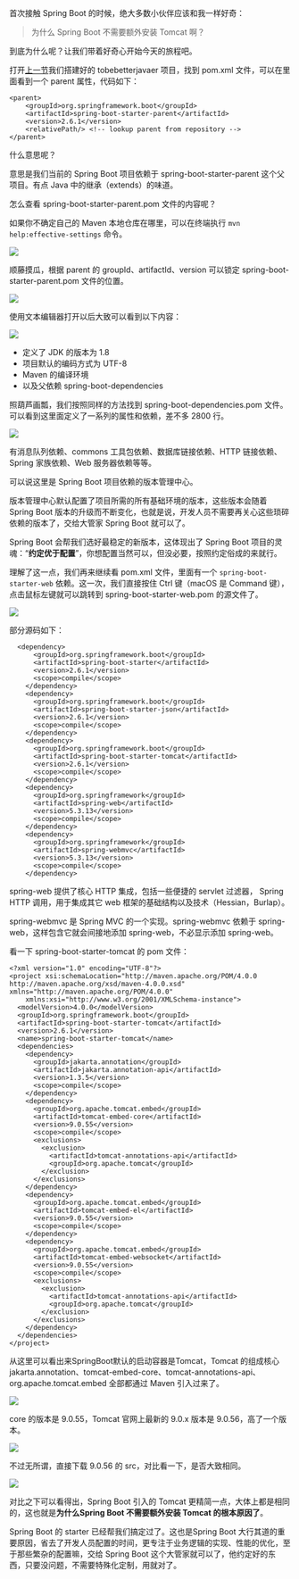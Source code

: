 首次接触 Spring Boot 的时候，绝大多数小伙伴应该和我一样好奇：

>为什么 Spring Boot 不需要额外安装 Tomcat 啊？

到底为什么呢？让我们带着好奇心开始今天的旅程吧。

打开[上一节](https://mp.weixin.qq.com/s/13La2GC5q4ZclEVqf6Mr9w)我们搭建好的 tobebetterjavaer 项目，找到 pom.xml 文件，可以在里面看到一个 parent 属性，代码如下：

```
<parent>
	<groupId>org.springframework.boot</groupId>
	<artifactId>spring-boot-starter-parent</artifactId>
	<version>2.6.1</version>
	<relativePath/> <!-- lookup parent from repository -->
</parent>
```

什么意思呢？

意思是我们当前的 Spring Boot 项目依赖于 spring-boot-starter-parent 这个父项目。有点 Java 中的继承（extends）的味道。

怎么查看 spring-boot-starter-parent.pom 文件的内容呢？

如果你不确定自己的 Maven 本地仓库在哪里，可以在终端执行 `mvn help:effective-settings` 命令。

![](https://cdn.jsdelivr.net/gh/itwanger/toBeBetterJavaer/images/springboot/tomcat-01.png)


顺藤摸瓜，根据 parent 的 groupId、artifactId、version 可以锁定 spring-boot-starter-parent.pom 文件的位置。

![](https://cdn.jsdelivr.net/gh/itwanger/toBeBetterJavaer/images/springboot/tomcat-02.png)

使用文本编辑器打开以后大致可以看到以下内容：

![](https://cdn.jsdelivr.net/gh/itwanger/toBeBetterJavaer/images/springboot/tomcat-03.png)

- 定义了 JDK 的版本为 1.8
- 项目默认的编码方式为 UTF-8
- Maven 的编译环境
- 以及父依赖 spring-boot-dependencies

照葫芦画瓢，我们按照同样的方法找到 spring-boot-dependencies.pom 文件。可以看到这里面定义了一系列的属性和依赖，差不多 2800 行。

![](https://cdn.jsdelivr.net/gh/itwanger/toBeBetterJavaer/images/springboot/tomcat-04.png)

有消息队列依赖、commons 工具包依赖、数据库链接依赖、HTTP 链接依赖、Spring 家族依赖、Web 服务器依赖等等。

可以说这里是 Spring Boot 项目依赖的版本管理中心。

版本管理中心默认配置了项目所需的所有基础环境的版本，这些版本会随着 Spring Boot 版本的升级而不断变化，也就是说，开发人员不需要再关心这些琐碎依赖的版本了，交给大管家 Spring Boot 就可以了。

Spring Boot 会帮我们选好最稳定的新版本，这体现出了 Spring Boot 项目的灵魂：“**约定优于配置**”，你想配置当然可以，但没必要，按照约定俗成的来就行。

理解了这一点，我们再来继续看 pom.xml 文件，里面有一个 `spring-boot-starter-web` 依赖。这一次，我们直接按住 Ctrl 键（macOS 是 Command 键），点击鼠标左键就可以跳转到 spring-boot-starter-web.pom 的源文件了。


![](https://cdn.jsdelivr.net/gh/itwanger/toBeBetterJavaer/images/springboot/tomcat-05.png)

部分源码如下：

```
  <dependency>
      <groupId>org.springframework.boot</groupId>
      <artifactId>spring-boot-starter</artifactId>
      <version>2.6.1</version>
      <scope>compile</scope>
    </dependency>
    <dependency>
      <groupId>org.springframework.boot</groupId>
      <artifactId>spring-boot-starter-json</artifactId>
      <version>2.6.1</version>
      <scope>compile</scope>
    </dependency>
    <dependency>
      <groupId>org.springframework.boot</groupId>
      <artifactId>spring-boot-starter-tomcat</artifactId>
      <version>2.6.1</version>
      <scope>compile</scope>
    </dependency>
    <dependency>
      <groupId>org.springframework</groupId>
      <artifactId>spring-web</artifactId>
      <version>5.3.13</version>
      <scope>compile</scope>
    </dependency>
    <dependency>
      <groupId>org.springframework</groupId>
      <artifactId>spring-webmvc</artifactId>
      <version>5.3.13</version>
      <scope>compile</scope>
    </dependency>
```

spring-web 提供了核心 HTTP 集成，包括一些便捷的 servlet 过滤器， Spring HTTP 调用，用于集成其它 web 框架的基础结构以及技术（Hessian，Burlap）。

spring-webmvc 是 Spring MVC 的一个实现。spring-webmvc 依赖于 spring-web，这样包含它就会间接地添加 spring-web，不必显示添加 spring-web。

看一下 spring-boot-starter-tomcat 的 pom 文件：

```
<?xml version="1.0" encoding="UTF-8"?>
<project xsi:schemaLocation="http://maven.apache.org/POM/4.0.0 http://maven.apache.org/xsd/maven-4.0.0.xsd" xmlns="http://maven.apache.org/POM/4.0.0"
    xmlns:xsi="http://www.w3.org/2001/XMLSchema-instance">
  <modelVersion>4.0.0</modelVersion>
  <groupId>org.springframework.boot</groupId>
  <artifactId>spring-boot-starter-tomcat</artifactId>
  <version>2.6.1</version>
  <name>spring-boot-starter-tomcat</name>
  <dependencies>
    <dependency>
      <groupId>jakarta.annotation</groupId>
      <artifactId>jakarta.annotation-api</artifactId>
      <version>1.3.5</version>
      <scope>compile</scope>
    </dependency>
    <dependency>
      <groupId>org.apache.tomcat.embed</groupId>
      <artifactId>tomcat-embed-core</artifactId>
      <version>9.0.55</version>
      <scope>compile</scope>
      <exclusions>
        <exclusion>
          <artifactId>tomcat-annotations-api</artifactId>
          <groupId>org.apache.tomcat</groupId>
        </exclusion>
      </exclusions>
    </dependency>
    <dependency>
      <groupId>org.apache.tomcat.embed</groupId>
      <artifactId>tomcat-embed-el</artifactId>
      <version>9.0.55</version>
      <scope>compile</scope>
    </dependency>
    <dependency>
      <groupId>org.apache.tomcat.embed</groupId>
      <artifactId>tomcat-embed-websocket</artifactId>
      <version>9.0.55</version>
      <scope>compile</scope>
      <exclusions>
        <exclusion>
          <artifactId>tomcat-annotations-api</artifactId>
          <groupId>org.apache.tomcat</groupId>
        </exclusion>
      </exclusions>
    </dependency>
  </dependencies>
</project>
```

从这里可以看出来SpringBoot默认的启动容器是Tomcat，Tomcat 的组成核心 jakarta.annotation、tomcat-embed-core、tomcat-annotations-api、org.apache.tomcat.embed 全部都通过 Maven 引入过来了。


![](https://cdn.jsdelivr.net/gh/itwanger/toBeBetterJavaer/images/springboot/tomcat-06.png)

core 的版本是 9.0.55，Tomcat 官网上最新的 9.0.x 版本是 9.0.56，高了一个版本。


![](https://cdn.jsdelivr.net/gh/itwanger/toBeBetterJavaer/images/springboot/tomcat-07.png)

不过无所谓，直接下载 9.0.56 的 src，对比看一下，是否大致相同。


![](https://cdn.jsdelivr.net/gh/itwanger/toBeBetterJavaer/images/springboot/tomcat-08.png)

对比之下可以看得出，Spring Boot 引入的 Tomcat 更精简一点，大体上都是相同的，这也就是**为什么Spring Boot 不需要额外安装 Tomcat 的根本原因了**。

Spring Boot 的 starter 已经帮我们搞定过了。这也是Spring Boot 大行其道的重要原因，省去了开发人员配置的时间，更专注于业务逻辑的实现、性能的优化，至于那些繁杂的配置嘛，交给 Spring Boot 这个大管家就可以了，他约定好的东西，只要没问题，不需要特殊化定制，用就对了。

